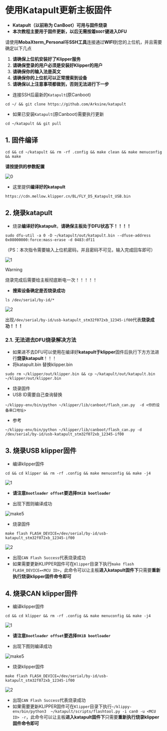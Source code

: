# **使用Katapult更新主板固件**

* **Katapult（以前称为 CanBoot）可用与固件烧录**
* **本次教程主要用于固件更新，以后无需按着`BOOT`键进入DFU**

请使用**MobaXterm_Personal**等**SSH工具**连接通过**WIFI**到您的上位机，并且需要确定以下几点

1. **请确保上位机安装好了Klipper服务**
2. **请确保登录的用户必须是安装好Klipper的用户**
3. **请确保你的输入法是英文**
4. **请确保你的上位机可以正常搜索到设备**
5. **请确保以上注意事项都做到，否则无法进行下一步**

* 连接SSH后最新的`Katapult`(原Canboot)

```
cd ~/ && git clone https://github.com/Arksine/katapult 
```

* 如果已安装`Katapult`(原Canboot)需要执行更新

```
cd ~/katapult && git pull
```

## 1. 固件编译

```
cd && cd ~/katapult && rm -rf .config && make clean && make menuconfig  && make
```

**请按提供的参数配置**

![0](../../images/boards/fly_d5/katapult.png)

* 这里提供**编译好的katapult**

```
https://cdn.mellow.klipper.cn/BL/FLY_D5_Katapult_USB.bin
```



## 2. 烧录katapult

* 烧录**编译好的katapult**，**请确保主板处于DFU状态下！！！！**

```
sudo dfu-util -a 0 -D ~/katapult/out/katapult.bin --dfuse-address 0x08000000:force:mass-erase -d 0483:df11
```

（PS：本次指令需要输入上位机密码，并且密码不可见，输入完成回车即可）

![1](../../images/boards/fly_d5/katapult1.png)

> [!Warning]
>
> 烧录完成后需要给主板彻底断电一次！！！！！

* **搜索设备确定是否烧录成功**

```
ls /dev/serial/by-id/*
```

![2](../../images/boards/fly_d5/katapult2.png)

出现`/dev/serial/by-id/usb-katapult_stm32f072xb_12345-if00`代表**烧录成功！！！**

### 2.1. 无法进去DFU烧录解决方法

* 如果进不去DFU可以使用在编译好**katapult于klipper**固件后执行下方方法进行**烧录katapult**！！！
* 将katapult.bin 替换klipper.bin

```
sudo rm ~/klipper/out/klipper.bin && cp ~/katapult/out/katapult.bin ~/klipper/out/klipper.bin
```

* 烧录固件
* USB ID需要自己查询替换

```
~/klippy-env/bin/python ~/klipper/lib/canboot/flash_can.py  -d <你的设备串口地址>
```

* 参考

```
~/klippy-env/bin/python ~/klipper/lib/canboot/flash_can.py -d /dev/serial/by-id/usb-katapult_stm32f072xb_12345-if00
```



## 3. 烧录USB klipper固件

* 编译klipper固件

```
cd && cd klipper && rm -rf .config && make menuconfig && make -j4
```

![1](../../images/boards/fly_d5/usb1.png)

* **请注意`Bootloader offset`要选择`8KiB bootloader`**

* 出现下图则编译成功

![make5](../../images/firmware/make5.png)

* 烧录固件

```
make flash FLASH_DEVICE=/dev/serial/by-id/usb-katapult_stm32f072xb_12345-if00
```

![2](../../images/boards/fly_d5/flash2.png)

* 出现`CAN Flash Success`代表烧录成功
* 如果需要更新KLIPPER固件可在`Klipper`目录下执行`make flash FLASH_DEVICE=<MCU ID>`，此命令可以让主板**进入katapult固件下**只需要**重新执行烧录klipper固件命令即可**

## 4.  烧录CAN klipper固件

* 编译klipper固件

```
cd && cd klipper && rm -rf .config && make menuconfig && make -j4
```

![1](../../images/boards/fly_d5/can1.png)

* **请注意`Bootloader offset`要选择`8KiB bootloader`**

* 出现下图则编译成功

![make5](../../images/firmware/make5.png)

* 烧录klipper固件

```
make flash FLASH_DEVICE=/dev/serial/by-id/usb-katapult_stm32f072xb_12345-if00
```

![2](../../images/boards/fly_d5/flash2.png)

* 出现`CAN Flash Success`代表烧录成功
* 如果需要更新KLIPPER固件可在`Klipper`目录下执行`~/klippy-env/bin/python3  ~/katapult/scripts/flashtool.py -i can0 -u <MCU ID> -r`，此命令可以让主板**进入katapult固件下**只需要**重新执行烧录klipper固件命令即可**

